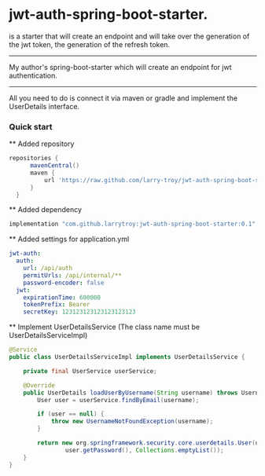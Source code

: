 

jwt-auth-spring-boot-starter.
=====================

is a starter that will create an endpoint and will take over
 the generation of the jwt token, the generation 
 of the refresh token.
***
My author's spring-boot-starter 
which will create an endpoint 
for jwt authentication.
***
All you need to do is connect it via maven or gradle 
and implement the UserDetails interface.

### Quick start
** Added repository
```groovy
repositories {
      mavenCentral()
      maven {
          url 'https://raw.github.com/larry-troy/jwt-auth-spring-boot-starter/mvn-repo'
      }
  }
```

** Added dependency
```groovy
implementation "com.github.larrytroy:jwt-auth-spring-boot-starter:0.1"
```

** Added settings for application.yml
```yaml
jwt-auth:
  auth:
    url: /api/auth
    permitUrls: /api/internal/**
    password-encoder: false
  jwt:
    expirationTime: 600000
    tokenPrefix: Bearer
    secretKey: 123123123123123123123
```


** Implement UserDetailsService (The class name must be UserDetailsServiceImpl)
```java
@Service
public class UserDetailsServiceImpl implements UserDetailsService {

    private final UserService userService;

    @Override
    public UserDetails loadUserByUsername(String username) throws UsernameNotFoundException {
        User user = userService.findByEmail(username);

        if (user == null) {
            throw new UsernameNotFoundException(username);
        }

        return new org.springframework.security.core.userdetails.User(user.getEmail(),
                user.getPassword(), Collections.emptyList());
    }
}
```